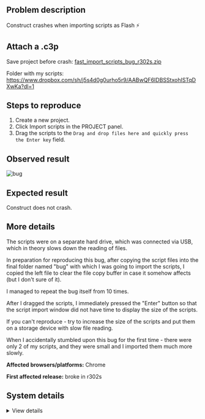 ## Problem description

Construct crashes when importing scripts as Flash :zap:

## Attach a .c3p

Save project before crash: [fast_import_scripts_bug_r302s.zip](https://github.com/WilsonPercival/WilsonPercival/files/9146269/fast_import_scripts_bug_r302s.zip)

Folder with my scripts: https://www.dropbox.com/sh/j5s4d0g0urho5r9/AABwQF6IDBSStxohISTqDXwKa?dl=1

## Steps to reproduce

1. Create a new project.
2. Click Import scripts in the PROJECT panel.
3. Drag the scripts to the `Drag and drop files here and quickly press the Enter key` field.

## Observed result

![bug](https://user-images.githubusercontent.com/91274932/179891121-97dd88d5-e007-43f2-8a7c-573af6eae4c4.gif)

## Expected result

Construct does not crash.

## More details

The scripts were on a separate hard drive, which was connected via USB, which in theory slows down the reading of files.

In preparation for reproducing this bug, after copying the script files into the final folder named "bug" with which I was going to import the scripts, I copied the left file to clear the file copy buffer in case it somehow affects (but I don't sure of it).

I managed to repeat the bug itself from 10 times.

After I dragged the scripts, I immediately pressed the "Enter" button so that the script import window did not have time to display the size of the scripts.

If you can't reproduce - try to increase the size of the scripts and put them on a storage device with slow file reading.

When I accidentally stumbled upon this bug for the first time - there were only 2 of my scripts, and they were small and I imported them much more slowly.

**Affected browsers/platforms:** Chrome

**First affected release:** broke in r302s

## System details

<details><summary>View details</summary>

Error report information
Type: unhandled rejection
Reason: Error: no changes given @ Error: no changes given at new NYa.xCb (https://editor.construct.net/r302/projectResources.js:1823:74) at dbb (https://editor.construct.net/r302/components/bars/projectBar/projectBar.js:61:180) at https://editor.construct.net/r302/components/bars/projectBar/projectBar.js:60:409
Stack: Error: no changes given at new NYa.xCb (https://editor.construct.net/r302/projectResources.js:1823:74) at dbb (https://editor.construct.net/r302/components/bars/projectBar/projectBar.js:61:180) at https://editor.construct.net/r302/components/bars/projectBar/projectBar.js:60:409
Construct version: r302
URL: https://editor.construct.net/
Date: Wed Jul 20 2022 06:19:41 GMT+0300 (Восточная Европа, летнее время)
Uptime: 131.2 s

Platform information
Product: Construct 3 r302 (stable)
Browser: Chrome 103.0.5060.114
Browser engine: Chromium
Context: browser
Operating system: Windows NT 0.1.0
Device type: desktop
Device pixel ratio: 1
Logical CPU cores: 2
Approx. device memory: 4 GB
User agent: Mozilla/5.0 (Windows NT 6.1; Win64; x64) AppleWebKit/537.36 (KHTML, like Gecko) Chrome/103.0.0.0 Safari/537.36
Language setting: en-US

WebGL information
Version string: WebGL 1.0 (OpenGL ES 2.0 Chromium)
Numeric version: 1
Supports NPOT textures: partial
Supports GPU profiling: no
Supports highp precision: yes
Vendor: Google Inc. (Intel)
Renderer: ANGLE (Intel, Intel(R) HD Graphics Direct3D9Ex vs_3_0 ps_3_0, igdumdim64.dll)
Major performance caveat: no
Maximum texture size: 8192
Point size range: 1 to 256
Extensions: ANGLE_instanced_arrays, EXT_blend_minmax, EXT_color_buffer_half_float, EXT_float_blend, EXT_frag_depth, EXT_shader_texture_lod, EXT_texture_filter_anisotropic, WEBKIT_EXT_texture_filter_anisotropic, EXT_sRGB, KHR_parallel_shader_compile, OES_element_index_uint, OES_fbo_render_mipmap, OES_standard_derivatives, OES_texture_float, OES_texture_float_linear, OES_texture_half_float, OES_texture_half_float_linear, OES_vertex_array_object, WEBGL_color_buffer_float, WEBGL_compressed_texture_s3tc, WEBKIT_WEBGL_compressed_texture_s3tc, WEBGL_compressed_texture_s3tc_srgb, WEBGL_debug_renderer_info, WEBGL_debug_shaders, WEBGL_depth_texture, WEBKIT_WEBGL_depth_texture, WEBGL_lose_context, WEBKIT_WEBGL_lose_context, WEBGL_multi_draw

</details>
